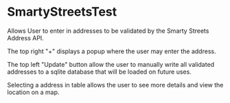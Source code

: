 # SmartyStreetsTest
Allows User to enter in addresses to be validated by the Smarty Streets Address API.

The top right "+" displays a popup where the user may enter the address.

The top left "Update" button allow the user to manually write all validated addresses to a sqlite database that will be loaded
on future uses.

Selecting a address in table allows the user to see more details and view the location on a map.
